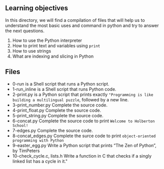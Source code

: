 ## Learning objectives

In this directory, we will find a compilation of files that will help us to understand the most basic uses and command in python and try to answer the next questions.

1. How to use the Python interpreter
2. How to print text and variables using  `print`
3. How to use strings
4. What are indexing and slicing in Python

## Files

 - 0-run is a Shell script that runs a Python script.
  - 1-run_inline is a Shell script that runs Python code.
   - 2-print.py is a Python script that prints exactly `"Programming is like building a multilingual puzzle`, followed by a new line.
 - 3-print_number.py Complete the source code.
 - 4-print_float.py Complete the source code.
 - 5-print_string.py Complete the source code.
 - 6-concat.py Complete the source code to print `Welcome to Holberton School!`
 - 7-edges.py Complete the source code.
 - 8-concat_edges.py Complete the surce code to print `object-oriented programming with Python`
 - 9-easter_egg.py Write a Python script that prints “The Zen of Python”, by TimPeters
 - 10-check_cycle.c, lists.h Write a function in C that checks if a singly linked list has a cycle in it."